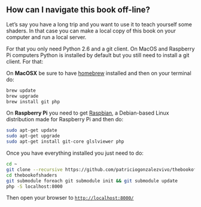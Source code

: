 ## How can I navigate this book off-line?

Let’s say you have a long trip and you want to use it to teach yourself some shaders. In that case you can make a local copy of this book on your computer and run a local server.

For that you only need Python 2.6 and a git client. On MacOS and Raspberry Pi computers Python is installed by default but you still need to install a git client. For that:

On **MacOSX** be sure to have [homebrew](http://brew.sh/) installed and then on your terminal do:

```bash
brew update
brew upgrade
brew install git php
```

On **Raspberry Pi** you need to get [Raspbian](https://www.raspberrypi.org/downloads/raspbian/), a Debian-based Linux distribution made for Raspberry Pi and then do:

```bash
sudo apt-get update
sudo apt-get upgrade
sudo apt-get install git-core glslviewer php
```

Once you have everything installed you just need to do:

```bash
cd ~
git clone --recursive https://github.com/patriciogonzalezvivo/thebookofshaders.git
cd thebookofshaders
git submodule foreach git submodule init && git submodule update
php -S localhost:8000
```

Then open your browser to [`http://localhost:8000/`](http://localhost:8000/)
